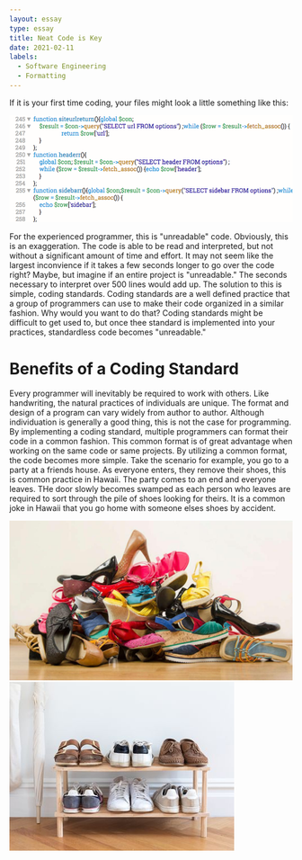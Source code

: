```yaml
---
layout: essay
type: essay
title: Neat Code is Key
date: 2021-02-11
labels:
  - Software Engineering
  - Formatting
---
```


If it is your first time coding, your files might look a little something like this:

<img class="ui small right floated rounded image" src="../images/MessyCode.png">

For the experienced programmer, this is "unreadable" code. Obviously, this is an exaggeration. The code is able to be read and interpreted, but not without a significant amount of time and effort. It may not seem like the largest inconvience if it takes a few seconds longer to go over the code right? Maybe, but imagine if an entire project is "unreadable." The seconds necessary to interpret over 500 lines would add up. The solution to this is simple, coding standards. Coding standards are a well defined practice that a group of programmers can use to make their code organized in a similar fashion. Why would you want to do that? Coding standards might be difficult to get used to, but once thee standard is implemented into your practices, standardless code becomes "unreadable."

# Benefits of a Coding Standard

Every programmer will inevitably be required to work with others. Like handwriting, the natural practices of individuals are unique. The format and design of a program can vary widely from author to author. Although individuation is generally a good thing, this is not the case for programming. By implementing a coding standard, multiple programmers can format their code in a common fashion. This common format is of great advantage when working on the same code or same projects. By utilizing a common format, the code becomes more simple. Take the scenario for example, you go to a party at a friends house. As everyone enters, they remove their shoes, this is common practice in Hawaii. The party comes to an end and everyone leaves. THe door slowly becomes swamped as each person who leaves are required to sort through the pile of shoes looking for theirs. It is a common joke in Hawaii that you go home with someone elses shoes by accident.

<img class="ui small left floated rounded image" src="../images/MessyShoes.jpg">


<img class="ui small right floated rounded image" src="../images/NeatShoeRack.jpg">
